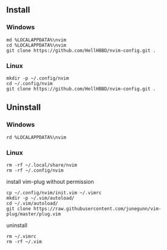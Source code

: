 ## Install

### Windows

```
md %LOCALAPPDATA%\nvim
cd %LOCALAPPDATA%\nvim
git clone https://github.com/HellHBBD/nvim-config.git .
```

### Linux

```
mkdir -p ~/.config/nvim
cd ~/.config/nvim
git clone https://github.com/HellHBBD/nvim-config.git .
```

## Uninstall

### Windows

```
rd %LOCALAPPDATA%\nvim
```

### Linux

```
rm -rf ~/.local/share/nvim
rm -rf ~/.config/nvim
```

install vim-plug without permission

```
cp ~/.config/nvim/init.vim ~/.vimrc
mkdir -p ~/.vim/autoload/
cd ~/.vim/autoload/
git clone https://raw.githubusercontent.com/junegunn/vim-plug/master/plug.vim
```

uninstall

```
rm ~/.vimrc
rm -rf ~/.vim
```